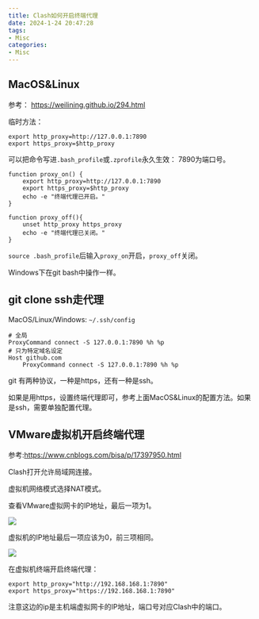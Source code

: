 ```yaml
---
title: Clash如何开启终端代理
date: 2024-1-24 20:47:28
tags:
- Misc
categories:
- Misc
---
```


## MacOS&Linux

参考：
https://weilining.github.io/294.html

临时方法：

```shell
export http_proxy=http://127.0.0.1:7890
export https_proxy=$http_proxy
```

可以把命令写进`.bash_profile`或`.zprofile`永久生效：
7890为端口号。

```shell
function proxy_on() {
    export http_proxy=http://127.0.0.1:7890
    export https_proxy=$http_proxy
    echo -e "终端代理已开启。"
}

function proxy_off(){
    unset http_proxy https_proxy
    echo -e "终端代理已关闭。"
}
```

`source .bash_profile`后输入`proxy_on`开启，`proxy_off`关闭。

Windows下在git bash中操作一样。

## git clone ssh走代理

MacOS/Linux/Windows: `~/.ssh/config`

```shell
# 全局
ProxyCommand connect -S 127.0.0.1:7890 %h %p
# 只为特定域名设定
Host github.com
    ProxyCommand connect -S 127.0.0.1:7890 %h %p

```

git 有两种协议，一种是https，还有一种是ssh。

如果是用https，设置终端代理即可，参考上面MacOS&Linux的配置方法。如果是ssh，需要单独配置代理。


## VMware虚拟机开启终端代理

参考:https://www.cnblogs.com/bisa/p/17397950.html

Clash打开允许局域网连接。

虚拟机网络模式选择NAT模式。

查看VMware虚拟网卡的IP地址，最后一项为1。

![](https://xyc-1316422823.cos.ap-shanghai.myqcloud.com/20240124215308.png)

虚拟机的IP地址最后一项应该为0，前三项相同。

![](https://xyc-1316422823.cos.ap-shanghai.myqcloud.com/20240124215223.png)

在虚拟机终端开启终端代理：

```shell
export http_proxy="http://192.168.168.1:7890"
export https_proxy="https://192.168.168.1:7890"
```

注意这边的ip是主机端虚拟网卡的IP地址，端口号对应Clash中的端口。
